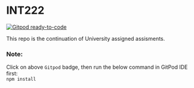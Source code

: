# INT222
[![Gitpod ready-to-code](https://img.shields.io/badge/Gitpod-ready--to--code-blue?logo=gitpod)](https://gitpod.io/#https://github.com/genialkartik/INT222)

This repo is the continuation of University assigned assisments.

### Note:
Click on above `Gitpod` badge, then run the below command in GitPod IDE first:<br>
`npm install`
